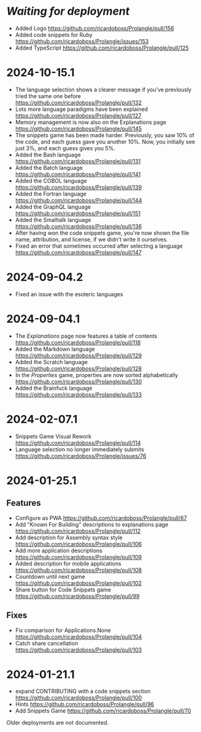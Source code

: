 # _Waiting for deployment_

* Added Logo https://github.com/ricardoboss/Prolangle/pull/156
* Added code snippets for Ruby https://github.com/ricardoboss/Prolangle/issues/153
* Added TypeScript https://github.com/ricardoboss/Prolangle/pull/125

# 2024-10-15.1

* The language selection shows a clearer message if you've previously tried the same one before https://github.com/ricardoboss/Prolangle/pull/132 
* Lots more language paradigms have been explained https://github.com/ricardoboss/Prolangle/pull/127
* Memory management is now also on the Explanations page https://github.com/ricardoboss/Prolangle/pull/145
* The snippets game has been made harder. Previously, you saw 10% of the code, and each guess gave you another 10%.
Now, you initially see just 3%, and each guess gives you 5%.
* Added the Bash language https://github.com/ricardoboss/Prolangle/pull/131
* Added the Batch language https://github.com/ricardoboss/Prolangle/pull/141
* Added the COBOL language https://github.com/ricardoboss/Prolangle/pull/139
* Added the Fortran language https://github.com/ricardoboss/Prolangle/pull/144
* Added the GraphQL language https://github.com/ricardoboss/Prolangle/pull/151
* Added the Smalltalk language https://github.com/ricardoboss/Prolangle/pull/136
* After having won the code snippets game, you're now shown the file name, attribution, and license, if we didn't 
write it ourselves.
* Fixed an error that sometimes occurred after selecting a language https://github.com/ricardoboss/Prolangle/pull/147

# 2024-09-04.2

* Fixed an issue with the esoteric languages

# 2024-09-04.1

* The *Explanations* page now features a table of contents https://github.com/ricardoboss/Prolangle/pull/118
* Added the Markdown language https://github.com/ricardoboss/Prolangle/pull/129
* Added the Scratch language https://github.com/ricardoboss/Prolangle/pull/128
* In the *Properties* game, properties are now sorted alphabetically https://github.com/ricardoboss/Prolangle/pull/130 
* Added the Brainfuck language https://github.com/ricardoboss/Prolangle/pull/133

# 2024-02-07.1

* Snippets Game Visual Rework https://github.com/ricardoboss/Prolangle/pull/114
* Language selection no longer immediately submits https://github.com/ricardoboss/Prolangle/issues/76

# 2024-01-25.1

## Features

* Configure as PWA https://github.com/ricardoboss/Prolangle/pull/67
* Add "Known For Building" descriptions to explanations page https://github.com/ricardoboss/Prolangle/pull/112
* Add description for Assembly syntax style https://github.com/ricardoboss/Prolangle/pull/106
* Add more application descriptions https://github.com/ricardoboss/Prolangle/pull/109
* Added description for mobile applications https://github.com/ricardoboss/Prolangle/pull/108
* Countdown until next game https://github.com/ricardoboss/Prolangle/pull/102
* Share button for Code Snippets game https://github.com/ricardoboss/Prolangle/pull/99

## Fixes

* Fix comparison for Applications.None https://github.com/ricardoboss/Prolangle/pull/104
* Catch share cancellation https://github.com/ricardoboss/Prolangle/pull/103

# 2024-01-21.1

* expand CONTRIBUTING with a code snippets section https://github.com/ricardoboss/Prolangle/pull/100
* Hints https://github.com/ricardoboss/Prolangle/pull/96
* Add Snippets Game https://github.com/ricardoboss/Prolangle/pull/70

Older deployments are not documented.
